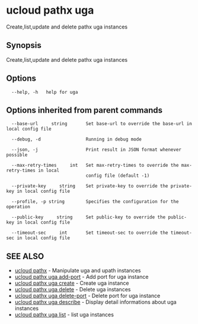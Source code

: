 # ucloud pathx uga

Create,list,update and delete pathx uga instances

## Synopsis

Create,list,update and delete pathx uga instances

## Options

```
  --help, -h   help for uga 

```

## Options inherited from parent commands

```
  --base-url     string       Set base-url to override the base-url in local config file 

  --debug, -d                 Running in debug mode 

  --json, -j                  Print result in JSON format whenever possible 

  --max-retry-times     int   Set max-retry-times to override the max-retry-times in local
                              config file (default -1) 

  --private-key     string    Set private-key to override the private-key in local config file 

  --profile, -p string        Specifies the configuration for the operation 

  --public-key     string     Set public-key to override the public-key in local config file 

  --timeout-sec     int       Set timeout-sec to override the timeout-sec in local config file 

```

## SEE ALSO

* [ucloud pathx](cli/cmd/ucloud/pathx)	 - Manipulate uga and upath instances
* [ucloud pathx uga add-port](cli/cmd/ucloud/pathx/uga/add-port)	 - Add port for uga instance
* [ucloud pathx uga create](cli/cmd/ucloud/pathx/uga/create)	 - Create uga instance
* [ucloud pathx uga delete](cli/cmd/ucloud/pathx/uga/delete)	 - Delete uga instances
* [ucloud pathx uga delete-port](cli/cmd/ucloud/pathx/uga/delete-port)	 - Delete port for uga instance
* [ucloud pathx uga describe](cli/cmd/ucloud/pathx/uga/describe)	 - Display detail informations about uga instances
* [ucloud pathx uga list](cli/cmd/ucloud/pathx/uga/list)	 - list uga instances


